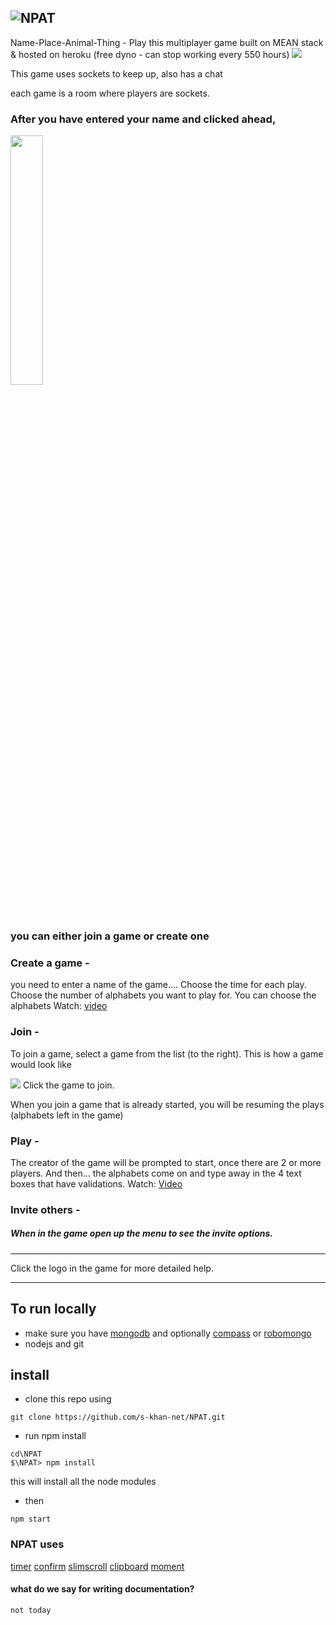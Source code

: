 ![NPAT](https://npathing.herokuapp.com/images/logo_145X145_t.png)
---
Name-Place-Animal-Thing -  Play this multiplayer game 
built on MEAN stack & hosted on heroku (free dyno - can stop working every 550 hours)
<img src="https://npathing.herokuapp.com/images/meanh_23.png" />

This game uses sockets to keep up, 
also has a chat

each game is a room where players are sockets.

### After you have entered your name and clicked ahead, 

<img src="https://npathing.herokuapp.com/assets/gif-strt.gif" width="32%"/>

### you can either join a  game or create one

### Create a game -
   you need to enter a name of the game.... Choose the time for each play. Choose the number of alphabets you want to play for. You can choose the alphabets
    Watch: [video](https://youtu.be/qM9sPJPD5Q4)
### Join -
  To join a game, select a game from the list (to the right). This is how a game would look like 
  
  <img src="https://npathing.herokuapp.com/images/gameListItem.png" /> Click the game to join.

  When you join a game that is already started, you will be resuming the plays (alphabets left in the game)

### Play -
   The creator of the game will be prompted to start, once there are 2 or more players. And then... the alphabets come on and type away in the 4 text boxes that have validations.  Watch: [Video](https://youtu.be/nvsAxbnXk1w)
 
### Invite others -    
#####   When in the game open up the menu to see the invite options. 
   ---

Click the logo in the game for more detailed help.

---

## To run locally

- make sure you have [mongodb](https://www.mongodb.com/download-center/community) and optionally [compass](https://www.mongodb.com/download-center/compass?jmp=hero) or [robomongo](https://robomongo.org/download)
- nodejs and git

## install

   - clone this repo  using
   ```
   git clone https://github.com/s-khan-net/NPAT.git
   ```
   - run npm install 
   ```
   cd\NPAT
   $\NPAT> npm install
   ```
   this will install all the node modules
   
   - then
   ```
   npm start
   ```
   

### NPAT uses
[timer](https://github.com/siddii/angular-timer)
[confirm](https://github.com/m19c/ng-confirm)
[slimscroll](http://rocha.la/jQuery-slimScroll)
[clipboard](https://github.com/nico-val/ngClipboard)
[moment](http://momentjs.com/)





#### what do we say for writing documentation?
```
not today
```
